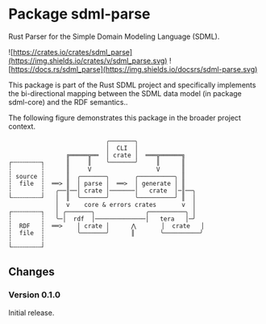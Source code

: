 # Package sdml-parse

Rust Parser for the Simple Domain Modeling Language (SDML).

![https://crates.io/crates/sdml_parse](https://img.shields.io/crates/v/sdml_parse.svg)
![https://docs.rs/sdml_parse](https://img.shields.io/docsrs/sdml-parse.svg)

This package is part of the Rust SDML project and specifically implements the bi-directional mapping between the SDML
data model (in package sdml-core) and the RDF semantics..

The following figure demonstrates this package in the broader project context.

```text
                           ╭───────╮
                           │  CLI  │
                ╔═════╦══  │ crate │  ═══╦══════╗
┌╌╌╌╌╌╌╌╌┐      ║     ║    ╰───────╯     ║      ║
┆        ┆      ║     V                  V      ║
┆ source ┆      ║  ╭───────╮       ╭──────────╮ ║
┆  file  ┆  ══> ║  │ parse │  ══>  │ generate │ ║
┆        ┆   ╭──║──│ crate │───────│   crate  │─║──╮
└╌╌╌╌╌╌╌╌┘   │  ║  ╰───────╯       ╰──────────╯ ║  │
             │  v    core & errors crates       v  │
┌╌╌╌╌╌╌╌╌┐   │ ╭───────╮              ╭──────────╮ │
┆        ┆   ╰─│  rdf  │──────────────│   tera   │─╯
┆  RDF   ┆  ══>    │ crate │      ⋀       │  crate   │
┆  file  ┆         ╰───────╯      ║       ╰──────────╯
┆        ┆
└╌╌╌╌╌╌╌╌┘
```

## Changes

### Version 0.1.0

Initial release.
